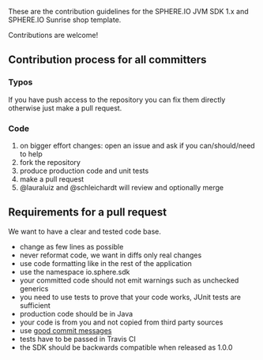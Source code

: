 These are the contribution guidelines for the SPHERE.IO JVM SDK 1.x and SPHERE.IO Sunrise shop template.

Contributions are welcome!

## Contribution process for all committers

### Typos 

If you have push access to the repository you can fix them directly otherwise just make a pull request.

### Code

1. on bigger effort changes: open an issue and ask if you can/should/need to help
1. fork the repository
1. produce production code and unit tests
1. make a pull request
1. @lauraluiz and @schleichardt will review and optionally merge

## Requirements for a pull request

We want to have a clear and tested code base.

* change as few lines as possible
* never reformat code, we want in diffs only real changes
* use code formatting like in the rest of the application
* use the namespace io.sphere.sdk
* your committed code should not emit warnings such as unchecked generics
* you need to use tests to prove that your code works, JUnit tests are sufficient
* production code should be in Java
* your code is from you and not copied from third party sources
* use [good commit messages](http://tbaggery.com/2008/04/19/a-note-about-git-commit-messages.html)
* tests have to be passed in Travis CI
* the SDK should be backwards compatible when released as 1.0.0
